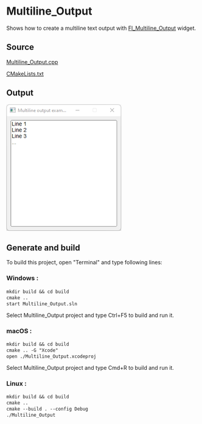 # Multiline_Output

Shows how to create a multiline text output with [Fl_Multiline_Output](https://www.fltk.org/doc-1.3/classFl__Multiline__Output.html) widget.

## Source

[Multiline_Output.cpp](Multiline_Output.cpp)

[CMakeLists.txt](CMakeLists.txt)

## Output

![output](../../../docs/Pictures/Examples/Multiline_Output.png)

## Generate and build

To build this project, open "Terminal" and type following lines:

### Windows :

``` shell
mkdir build && cd build
cmake .. 
start Multiline_Output.sln
```

Select Multiline_Output project and type Ctrl+F5 to build and run it.

### macOS :

``` shell
mkdir build && cd build
cmake .. -G "Xcode"
open ./Multiline_Output.xcodeproj
```

Select Multiline_Output project and type Cmd+R to build and run it.

### Linux :

``` shell
mkdir build && cd build
cmake .. 
cmake --build . --config Debug
./Multiline_Output
```
